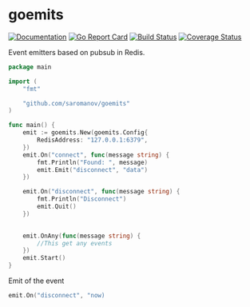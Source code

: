 # goemits
[![Documentation](https://godoc.org/github.com/saromanov/goemits?status.svg)](http://godoc.org/github.com/saromanov/goemits)
[![Go Report Card](https://goreportcard.com/badge/github.com/saromanov/goemits)](https://goreportcard.com/report/github.com/saromanov/goemits)
[![Build Status](https://travis-ci.org/saromanov/goemits.svg?branch=master)](https://travis-ci.org/saromanov/goemits) [![Coverage Status](https://coveralls.io/repos/saromanov/goemits/badge.svg?branch=master)](https://coveralls.io/r/saromanov/goemits?branch=master)

Event emitters based on pubsub in Redis.


```go
package main

import (
	"fmt"

	"github.com/saromanov/goemits"
)

func main() {
	emit := goemits.New(goemits.Config{
		RedisAddress: "127.0.0.1:6379",
	})
	emit.On("connect", func(message string) {
		fmt.Println("Found: ", message)
		emit.Emit("disconnect", "data")
	})

	emit.On("disconnect", func(message string) {
		fmt.Println("Disconnect")
		emit.Quit()
	})
	

	emit.OnAny(func(message string) {
		//This get any events
	})
	emit.Start()
}

```

Emit of the event
```go
emit.On("disconnect", "now)
```
